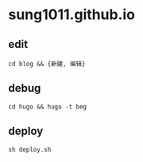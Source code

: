 # sung1011.github.io

## edit
`cd blog && {新建, 编辑}`

## debug
`cd hugo && hugo -t beg`

## deploy
`sh deploy.sh`
